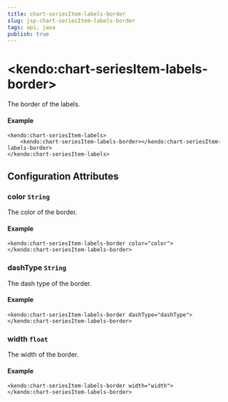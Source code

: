 ```yaml
---
title: chart-seriesItem-labels-border
slug: jsp-chart-seriesItem-labels-border
tags: api, java
publish: true
---
```


# \<kendo:chart-seriesItem-labels-border\>

The border of the labels.

#### Example
    <kendo:chart-seriesItem-labels>
        <kendo:chart-seriesItem-labels-border></kendo:chart-seriesItem-labels-border>
    </kendo:chart-seriesItem-labels>

## Configuration Attributes

### color `String`

The color of the border.

#### Example
    <kendo:chart-seriesItem-labels-border color="color">
    </kendo:chart-seriesItem-labels-border>

### dashType `String`

The dash type of the border.

#### Example
    <kendo:chart-seriesItem-labels-border dashType="dashType">
    </kendo:chart-seriesItem-labels-border>

### width `float`

The width of the border.

#### Example
    <kendo:chart-seriesItem-labels-border width="width">
    </kendo:chart-seriesItem-labels-border>

